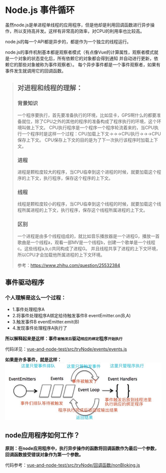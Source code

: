 # Node.js 事件循环

虽然node.js是单进程单线程的应用程序，但是他却是利用回调函数进行异步操作，所以支持高并发。这样有非常高的效率，对CPU的利用率也比较高。

node.js的每一个API都是异步的，都是作为一个独立的线程运行。

node.js的事件机制基本都是观察者模式（有点像Vue的计算属性，观察者模式就是一个对象的状态变化后，所有依赖它的对象都会得到通知 并自动进行更新，依赖它的那些对象被称为事件观察者）。
每个异步事件都是一个事件观察者，如果有事件发生就调用它的回调函数。

>## 对进程和线程的理解：
>### 背景知识
>一个程序要执行，首先要准备执行的环境，比如显卡，GPS啊什么的都要准备就位，除了CPU之外的其他的程序的准备构成了程序执行的环境，这个环境叫做上下文。
>CPU执行程序是一个程序一个程序轮流着来的，当CPU执行一个程序时是这样一个过程：CPU加载上下文→→→CPU执行→→→CPU保存上下文。
>CPU保存上下文的目的是为了下一次执行该程序时加载上下文。
>### 进程
>进程是颗粒度较大的程序，当CPU临幸到这个进程的时候，就要加载这个程序的上下文，执行程序，保存这个程序的上下文。
>### 线程
>线程是颗粒度较小的程序，当CPU临幸到这个线程的时候，就要加载这个线程所属进程的上下文，执行程序，保存这个线程所属进程的上下文。
>### 区别
>一个进程是由多个线程组成的，就比如音乐播放器是一个进程G，播放一首歌曲是一个线程a，观看一部MV是一个线程b，创建一个歌单是一个线程c。这些线程a,b,c共同构成了进程G。
>并且线程共享了进程的上下文环境，所以CPU才会加载他所属进程的上下文环境。
>
>参考：<https://www.zhihu.com/question/25532384>

## 事件驱动程序
### 个人理解是这么一个过程：

 * 1.事件处理程序A
 * 2.将事件处理程序A绑定给待触发事件B  eventEmitter.on(B,A)
 * 3.触发事件B   eventEmitter.emit(B)
 * 4.发现事件处理程序A执行了
 
 **所以解释起来是这样：事件`被触发后`驱动`相应的绑定`程序`开始执行`**
 
 代码详见：[vue-and-node-test/src/tryNode/events/events.js](../tryNode/events/events.js)
 
 **如果是许多事件，就是这样：**
 ![loop](../assets/loop.jpg)

## node应用程序如何工作？
**原则：在node应用程序中，执行异步操作的函数将回调函数作为最后一个参数，回调函数接受错误对象作为第一个参数。**

代码参考：[vue-and-node-test/src/tryNode/回调函数/nonBloking.js](../tryNode/回调函数/nonBloking.js)

